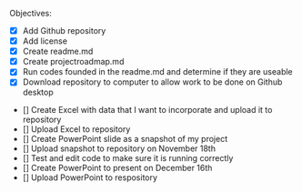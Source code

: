 Objectives:
 - [x] Add Github repository
 - [x] Add license
 - [x] Create readme.md
 - [x] Create projectroadmap.md
 - [x] Run codes founded in the readme.md and determine if they are useable
 - [x] Download repository to computer to allow work to be done on Github desktop
 - [] Create Excel with data that I want to incorporate and upload it to repository
 - [] Upload Excel to repository 
 - [] Create PowerPoint slide as a snapshot of my project 
 - [] Upload snapshot to repository on November 18th 
 - [] Test and edit code to make sure it is running correctly 
 - [] Create PowerPoint to present on December 16th 
 - [] Upload PowerPoint to respository 
